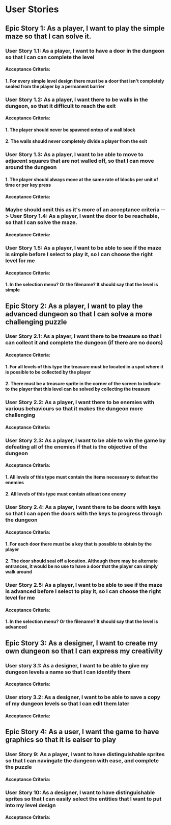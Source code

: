 # User Stories

## Epic Story 1: As a player, I want to play the simple maze so that I can solve it.

### User Story 1.1: As a player, I want to have a door in the dungeon so that I can can complete the level
#### Acceptance Criteria:
#### 1. For every simple level design there must be a door that isn't completely sealed from the player by a permanent barrier
### User Story 1.2: As a player, I want there to be walls in the dungeon, so that it difficult to reach the exit
#### Acceptance Criteria:
#### 1. The player should never be spawned ontop of a wall block
#### 2. The walls should never completely divide a player from the exit
### User Story 1.3: As a player, I want to be able to move to adjacent squares that are not walled off, so that I can move around the dungeon
#### 1. The player should always move at the same rate of blocks per unit of time or per key press
#### Acceptance Criteria:
### Maybe should omit this as it's more of an acceptance criteria --> User Story 1.4: As a player, I want the door to be reachable, so that I can solve the maze.
#### Acceptance Criteria:
### User Story 1.5: As a player, I want to be able to see if the maze is simple before I select to play it, so I can choose the right level for me
#### Acceptance Criteria:
#### 1. In the selection menu? Or the filename? It should say that the level is simple

## Epic Story 2: As a player, I want to play the advanced dungeon so that I can solve a more challenging puzzle

### User Story 2.1: As a player, I want there to be treasure so that I can collect it and complete the dungeon (if there are no doors)
#### Acceptance Criteria:
#### 1. For all levels of this type the treasure must be located in a spot where it is possible to be collected by the player
#### 2. There must be a treasure sprite in the corner of the screen to indicate to the player that this level can be solved by collecting the treasure
### User Story 2.2: As a player, I want there to be enemies with various behaviours so that it makes the dungeon more challenging
#### Acceptance Criteria:
### User Story 2.3: As a player, I want to be able to win the game by defeating all of the enemies if that is the objective of the dungeon
#### Acceptance Criteria:
#### 1. All levels of this type must contain the items necessary to defeat the enemies
#### 2. All levels of this type must contain atleast one enemy

### User Story 2.4: As a player, I want there to be doors with keys so that I can open the doors with the keys to progress through the dungeon
#### Acceptance Criteria:
#### 1. For each door there must be a key that is possible to obtain by the player
#### 2. The door should seal off a location. Although there may be alternate entrances, it would be no use to have a door that the player can simply walk around
### User Story 2.5: As a player, I want to be able to see if the maze is advanced before I select to play it, so I can choose the right level for me
#### Acceptance Criteria:
#### 1. In the selection menu? Or the filename? It should say that the level is advanced

## Epic Story 3: As a designer, I want to create my own dungeon so that I can express my creativity
### User story 3.1: As a designer, I want to be able to give my dungeon levels a name so that I can identify them
#### Acceptance Criteria:
### User story 3.2: As a designer, I want to be able to save a copy of my dungeon levels so that I can edit them later
#### Acceptance Criteria:


## Epic Story 4: As a user, I want the game to have graphics so that it is eaiser to play

### User Story 9: As a player, I want to have distinguishable sprites so that I can navingate the dungeon with ease, and complete the puzzle
#### Acceptance Criteria:
### User Story 10: As a designer, I want to have distinguishable sprites so that I can easily select the entities that I want to put into my level design
#### Acceptance Criteria:
